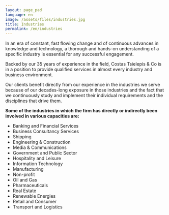 ```yaml
---
layout: page_pad
language: en
image: /assets/files/industries.jpg
title: Industries
permalink: /en/industries
---
```

In an era of constant, fast flowing change and of continuous advances in knowledge and technology, a thorough and hands-on understanding of a specific industry is essential for any successful engagement.

Backed by our 35 years of experience in the field, Costas Tsielepis & Co is in a position to provide qualified services in almost every industry and business environment.

Our clients benefit directly from our experience in the industries we serve because of our decades-long exposure in those industries and the fact that we continuously study and implement their individual requirements and the disciplines that drive them.

**Some of the industries in which the firm has directly or indirectly been involved in various capacities are:**

* Banking and Financial Services
* Business Consultancy Services
* Shipping
* Engineering & Construction
* Media & Communications
* Government and Public Sector
* Hospitality and Leisure
* Information Technology
* Manufacturing
* Non-profit
* Oil and Gas
* Pharmaceuticals
* Real Estate
* Renewable Energies
* Retail and Consumer
* Transport and Logistics
